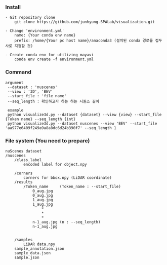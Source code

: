 ### Install
    - Git repository clone
        git clone https://github.com/junhyung-SPALab/visualization.git

    - Change 'environment.yml'
        name: {Your conda env name}
        prefix: /home/{Your pc host name}/anaconda3 (설치된 conda 경로를 접두사로 지정할 것)
    
    - Create conda env for utilizing mayavi
        conda env create -f environment.yml
    

### Command
    argument
     --dataset : 'nuscenes'
     --view : '3D', 'BEV'
     --start_file : 'file name'
     --seq_length : 확인하고자 하는 하는 시퀀스 길이

     example
     python visualize3d.py --dataset {dataset} --view {view} --start_file {Token name} --seq_length {int}
     python visualize3d.py --dataset nuscenes --view 'BEV' --start_file 'aa977e6409f249a9a8a8dc6d24b390f7' --seq_length 1

### File system (You need to prepare)
    nuScenes dataset
    /nuscenes
        /class_label
            encoded label for object.npy

        /corners
            corners for bbox.npy (LiDAR coordinate)
        /results
            /Token_name     (Token_name : --start_file)
                0_aug.jpg
                0_aug.jpg
                1_aug.jpg
                1_aug.jpg
                    *
                    *
                    *
                n-1_aug.jpg (n : --seq_length)
                n-1_aug.jpg

                
        /samples
            LiDAR data.npy
        sample_annotation.json
        sample_data.json
        sample.json